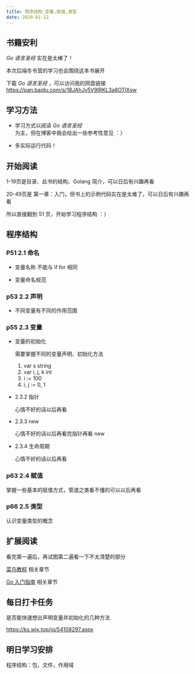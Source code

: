 ```yaml
---
title: 程序结构_变量,赋值,类型
date: 2020-01-12
---
```


## 书籍安利

*Go 语言圣经* 实在是太棒了！

本次后端冬令营的学习也会围绕这本书展开

下载 *Go 语言圣经* ，可以访问我的网盘链接 <https://pan.baidu.com/s/18JAhJv5V9IRKL3a8OTlXsw>

## 学习方法

- 学习方式以阅读 *Go 语言圣经* 为主，但在博客中我会给出一些参考性意见 ：）

- 多实际运行代码！

## 开始阅读

1-19页是目录、此书的结构、Golang 简介，可以日后有兴趣再看

20-49页是 第一章：入门，但书上的示例代码实在是太难了，可以日后有兴趣再看

所以直接翻到 51 页，开始学习程序结构 ：）

## 程序结构

### P51 2.1 命名

- 变量名称 不能与 if for 相同

- 变量命名规范

### p53 2.2 声明

- 不同变量有不同的作用范围

### p55 2.3 变量

- 变量的初始化

    需要掌握不同的变量声明、初始化方法

    1. var s string
    2. var i, j, k int
    3. i := 100
    4. i, j := 0, 1

- 2.3.2 指针

    心情不好的话以后再看

- 2.3.3 new

    心情不好的话以后再看完指针再看 new

- 2.3.4 生命周期

    心情不好的话以后再看

### p63 2.4 赋值

掌握一些基本的赋值方式，管道之类看不懂的可以以后再看

### p66 2.5 类型

认识变量类型的概念

## 扩展阅读

看完第一遍后，再试图第二遍看一下不太清楚的部分

[菜鸟教程](https://www.runoob.com/go/go-program-structure.html) 相关章节

[Go 入门指南](https://learnku.com/docs/the-way-to-go/file-name-keyword-and-identifier/3582) 相关章节

## 每日打卡任务

是否能快速想出声明变量并初始化的几种方法

<https://ks.wjx.top/jq/54108297.aspx>

## 明日学习安排

程序结构：包，文件，作用域
